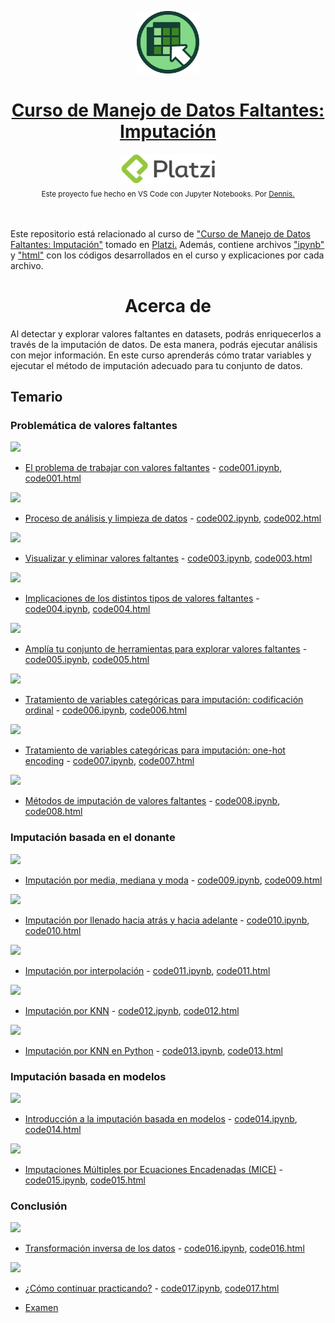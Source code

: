 <p align="center"><a href="https://platzi.com/cursos/datos-faltantes-imputacion"><img src="codes/images/logo.png" alt="MarkText" width="100" height="100"></p>

<h1 align="center"><a href="https://platzi.com/cursos/datos-faltantes-imputacion">Curso de Manejo de Datos Faltantes: Imputación</a></h1>

<div align="center">
  <a href="https://platzi.com">
    <img src="codes/images/platzi.png" width="150" height="47" alt="Platzi">
  </a>
</div>

<div align="center">
  <sub>Este proyecto fue hecho en VS Code con Jupyter Notebooks. Por
    <a href="https://github.com/DensLopez">Dennis.</a>
  </sub>
</div>
<br />
<br />

Este repositorio está relacionado al curso de <a href="https://platzi.com/cursos/datos-faltantes-imputacion">"Curso de Manejo de Datos Faltantes: Imputación"</a> tomado en <a href="https://platzi.com">Platzi.</a> Además, contiene archivos ["ipynb"](codes) y ["html"](codes/html/) con los códigos desarrollados en el curso y explicaciones por cada archivo.
<br />

<h1 align="center">Acerca de </h1>
Al detectar y explorar valores faltantes en datasets, podrás enriquecerlos a través de la imputación de datos. De esta manera, podrás ejecutar análisis con mejor información. En este curso aprenderás cómo tratar variables y ejecutar el método de imputación adecuado para tu conjunto de datos.

<br />

## Temario

### Problemática de valores faltantes

![](https://static.platzi.com/cdn-cgi/image/,width=300,quality=100,format=auto/https://thumbs.cdn.mdstrm.com/thumbs/512e13acaca1ebcd2f000279/thumb_6351affb966aae087941761b_6351affb966aae0879417624_66s.jpg)

- [El problema de trabajar con valores faltantes](https://platzi.com/clases/4197-datos-faltantes-imputacion/55395-el-problema-de-trabajar-con-valores-faltantes/) - [code001.ipynb](codes/code001.ipynb), [code001.html](codes/html/code001.html)

![](https://static.platzi.com/cdn-cgi/image/,width=300,quality=100,format=auto/https://thumbs.cdn.mdstrm.com/thumbs/512e13acaca1ebcd2f000279/thumb_6351b720bf9a3d1aaacc1f3f_6351b720bf9a3d1aaacc1f4b_80s.jpg)

- [Proceso de análisis y limpieza de datos](https://platzi.com/clases/4197-datos-faltantes-imputacion/55396-proceso-de-analisis-y-limpieza-de-datos/) - [code002.ipynb](codes/code002.ipynb), [code002.html](codes/html/code002.html)

![](https://static.platzi.com/cdn-cgi/image/,width=300,quality=100,format=auto/https://thumbs.cdn.mdstrm.com/thumbs/512e13acaca1ebcd2f000279/thumb_6351b6e9d23c6b089a9c938f_6351b6e9d23c6b089a9c939b_50s.jpg)

- [Visualizar y eliminar valores faltantes](https://platzi.com/clases/4197-datos-faltantes-imputacion/55397-visualizar-y-eliminar-valores-faltantes/) - [code003.ipynb](codes/code003.ipynb), [code003.html](codes/html/code003.html)

![](https://static.platzi.com/cdn-cgi/image/,width=300,quality=100,format=auto/https://thumbs.cdn.mdstrm.com/thumbs/512e13acaca1ebcd2f000279/thumb_6351b7167986c1088b0a3ddb_6351b7167986c1088b0a3de7_58s.jpg)

- [Implicaciones de los distintos tipos de valores faltantes](https://platzi.com/clases/4197-datos-faltantes-imputacion/55398-implicaciones-de-los-distintos-tipos-de-valores-fa/) - [code004.ipynb](codes/code004.ipynb), [code004.html](codes/html/code004.html)

![](https://static.platzi.com/cdn-cgi/image/,width=300,quality=100,format=auto/https://thumbs.cdn.mdstrm.com/thumbs/512e13acaca1ebcd2f000279/thumb_6351b703942a82085e587f1f_6351b703942a82085e587f2b_72s.jpg)

- [Amplía tu conjunto de herramientas para explorar valores faltantes](https://platzi.com/clases/4197-datos-faltantes-imputacion/55399-amplia-tu-conjunto-de-herramientas-para-explorar-v/) - [code005.ipynb](codes/code005.ipynb), [code005.html](codes/html/code005.html)

![](https://static.platzi.com/cdn-cgi/image/,width=300,quality=100,format=auto/https://thumbs.cdn.mdstrm.com/thumbs/512e13acaca1ebcd2f000279/thumb_6351b70888e4250850de1e64_6351b70888e4250850de1e70_96s.jpg)

- [Tratamiento de variables categóricas para imputación: codificación ordinal](https://platzi.com/clases/4197-datos-faltantes-imputacion/55400-tratamiento-de-variables-categoricas-para-imputaci/) - [code006.ipynb](codes/code006.ipynb), [code006.html](codes/html/code006.html)

![](https://static.platzi.com/cdn-cgi/image/,width=300,quality=100,format=auto/https://thumbs.cdn.mdstrm.com/thumbs/512e13acaca1ebcd2f000279/thumb_6351b70c34a19908ba16e5f5_6351b70c34a19908ba16e601_77s.jpg)

- [Tratamiento de variables categóricas para imputación: one-hot encoding](https://platzi.com/clases/4197-datos-faltantes-imputacion/55401-tratamiento-de-variables-categoricas-para-imputaci/) - [code007.ipynb](codes/code007.ipynb), [code007.html](codes/html/code007.html)

![](https://static.platzi.com/cdn-cgi/image/,width=300,quality=100,format=auto/https://thumbs.cdn.mdstrm.com/thumbs/512e13acaca1ebcd2f000279/thumb_6351be0e779d3e28860ce088_6351be0e779d3e28860ce094_28s.jpg)

- [Métodos de imputación de valores faltantes](https://platzi.com/clases/4197-datos-faltantes-imputacion/55402-metodos-de-imputacion-de-valores-faltantes/) - [code008.ipynb](codes/code008.ipynb), [code008.html](codes/html/code008.html)

### Imputación basada en el donante

![](https://static.platzi.com/cdn-cgi/image/,width=300,quality=100,format=auto/https://thumbs.cdn.mdstrm.com/thumbs/512e13acaca1ebcd2f000279/thumb_6351be04aec35708a06c6453_6351be04aec35708a06c645f_62s.jpg)

- [Imputación por media, mediana y moda](https://platzi.com/clases/4197-datos-faltantes-imputacion/55403-imputacion-por-media-mediana-y-moda/) - [code009.ipynb](codes/code009.ipynb), [code009.html](codes/html/code009.html)

![](https://static.platzi.com/cdn-cgi/image/,width=300,quality=100,format=auto/https://thumbs.cdn.mdstrm.com/thumbs/512e13acaca1ebcd2f000279/thumb_6351bdff7986c1088b0a3ee4_6351bdff7986c1088b0a3ef0_56s.jpg)

- [Imputación por llenado hacia atrás y hacia adelante](https://platzi.com/clases/4197-datos-faltantes-imputacion/55404-imputacion-por-llenado-hacia-atras-y-hacia-adelant/) - [code010.ipynb](codes/code010.ipynb), [code010.html](codes/html/code010.html)

![](https://static.platzi.com/cdn-cgi/image/,width=300,quality=100,format=auto/https://thumbs.cdn.mdstrm.com/thumbs/512e13acaca1ebcd2f000279/thumb_6351be109e94ca671b481448_6351be109e94ca671b481454_71s.jpg)

- [Imputación por interpolación](https://platzi.com/clases/4197-datos-faltantes-imputacion/55405-imputacion-por-interpolacion/) - [code011.ipynb](codes/code011.ipynb), [code011.html](codes/html/code011.html)

![](https://static.platzi.com/cdn-cgi/image/,width=300,quality=100,format=auto/https://thumbs.cdn.mdstrm.com/thumbs/512e13acaca1ebcd2f000279/thumb_6351be0f9e94ca671b481430_6351be0f9e94ca671b48143c_27s.jpg)

- [Imputación por KNN](https://platzi.com/clases/4197-datos-faltantes-imputacion/55406-imputacion-por-knn/) - [code012.ipynb](codes/code012.ipynb), [code012.html](codes/html/code012.html)

![](https://static.platzi.com/cdn-cgi/image/,width=300,quality=100,format=auto/https://thumbs.cdn.mdstrm.com/thumbs/512e13acaca1ebcd2f000279/thumb_6351be0baec35708a06c646d_6351be0baec35708a06c6479_72s.jpg)

- [Imputación por KNN en Python](https://platzi.com/clases/4197-datos-faltantes-imputacion/55407-imputacion-por-knn-en-python/) - [code013.ipynb](codes/code013.ipynb), [code013.html](codes/html/code013.html)

### Imputación basada en modelos

![](https://static.platzi.com/cdn-cgi/image/,width=300,quality=100,format=auto/https://thumbs.cdn.mdstrm.com/thumbs/512e13acaca1ebcd2f000279/thumb_6351c51f0632e61aa918e081_6351c51f0632e61aa918e08d_81s.jpg)

- [Introducción a la imputación basada en modelos](https://platzi.com/clases/4197-datos-faltantes-imputacion/55408-introduccion-a-la-imputacion-basada-en-modelos/) - [code014.ipynb](codes/code014.ipynb), [code014.html](codes/html/code014.html)

![](https://static.platzi.com/cdn-cgi/image/,width=300,quality=100,format=auto/https://thumbs.cdn.mdstrm.com/thumbs/512e13acaca1ebcd2f000279/thumb_6351c527ca42c02885de9b03_6351c527ca42c02885de9b0f_79s.jpg)

- [Imputaciones Múltiples por Ecuaciones Encadenadas (MICE)](https://platzi.com/clases/4197-datos-faltantes-imputacion/55409-imputaciones-multiples-por-ecuaciones-encadenadas-/) - [code015.ipynb](codes/code015.ipynb), [code015.html](codes/html/code015.html)

### Conclusión

![](https://static.platzi.com/cdn-cgi/image/,width=300,quality=100,format=auto/https://thumbs.cdn.mdstrm.com/thumbs/512e13acaca1ebcd2f000279/thumb_6351c4fa9e94ca671b4816a1_6351c4fa9e94ca671b4816ad_43s.jpg)

- [Transformación inversa de los datos](https://platzi.com/clases/4197-datos-faltantes-imputacion/55410-transformacion-inversa-de-los-datos/) - [code016.ipynb](codes/code016.ipynb), [code016.html](codes/html/code016.html)

![](https://static.platzi.com/cdn-cgi/image/,width=300,quality=100,format=auto/https://thumbs.cdn.mdstrm.com/thumbs/512e13acaca1ebcd2f000279/thumb_6351c512779d3e28860ce36c_6351c512779d3e28860ce378_19s.jpg)

- [¿Cómo continuar practicando?](https://platzi.com/clases/4197-datos-faltantes-imputacion/55411-como-continuar-practicando/) - [code017.ipynb](codes/code017.ipynb), [code017.html](codes/html/code017.html)

- [Examen](codes/Examen.pdf)
